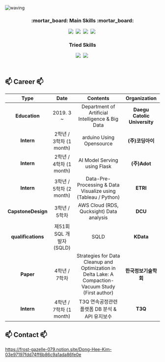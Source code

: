 ## <a id="waving">
![waving](https://capsule-render.vercel.app/api?type=waving&height=200&text=DongHee-Kim&fontSize=60&fontAlign=50&fontAlignY=40&color=gradient)

<h3 align="center">:mortar_board: Main Skills :mortar_board:</h3>

<p align="center">
  <img src="https://img.shields.io/badge/Python-3766AB?style=flat-square&logo=Python&logoColor=white"/></a>&nbsp
  <img src="https://img.shields.io/badge/Mysql-E6B91E?style=flat-square&logo=MySql&logoColor=white"/></a>&nbsp
  <img src="https://img.shields.io/badge/MariaDB-003545?style=flat-square&logo=mariaDB&logoColor=white"/></a>&nbsp
  <img src="https://img.shields.io/badge/Amazon AWS-232F3E?style=flat-square&logo=amazonaws&logoColor=white"/></a>&nbsp
</p>

<h3 align="center"> Tried Skills </h3>

<p align="center">
  <img src="https://img.shields.io/badge/Flask-000000?style=flat-square&logo=flask&logoColor=white"></a>&nbsp
  <img src="https://img.shields.io/badge/Spring-6DB33F?style=flat-square&logo=Spring&logoColor=white"/></a>&nbsp
</p>

<br>

## 📫 Career 📫

| **Type** | **Date** | **Contents** | **Organization** |
|:--------:|:--------:|:--------:|:--------:|
| **Education** | 2019. 3 ~  | Department of Artificial Intelligence & Big Data | **Daegu Catolic University** |
| **Intern** | 2학년 / 3학차 (1 month) | arduino Using Opensource | **(주)코딩아이** |
| **Intern** | 2학년 / 4학차 (1 month)  | AI Model Serving using Flask | **(주)Adot** |
| **Intern** | 3학년 / 5학차 (2 month)  | Data-Pre-Processing & Data Visualize using (Tableau / Python) | **ETRI** |
| **CapstoneDesign** | 3학년 / 5학차  | AWS Cloud (RDS, Qucksight) Data analysis | **DCU** |
| **qualifications** | 제51회 SQL 개발자(SQLD)  | SQLD | **KData** |
| **Paper** | 4학년 / 7학차 | Strategies for Data Cleanup and Optimization in Delta Lake: A Compaction-Vacuum Study (First author) | **한국정보기술학회** |
| **Intern** | 4학년 / 7학차 (1 month) | T3Q 연속공정관련 플랫폼 DB 분석 & API 유지보수 | **T3Q** |

## 📫 Contact 📫

https://frost-gazelle-079.notion.site/Dong-Hee-Kim-03e97197fdd74ff6b86c9a1ada86fe0e

<br>
<!--
**donghee-kim775/donghee-kim775** is a ✨ _special_ ✨ repository because its `README.md` (this file) appears on your GitHub profile.

Here are some ideas to get you started:

- 🔭 I’m currently working on ...
- 🌱 I’m currently learning ...
- 👯 I’m looking to collaborate on ...
- 🤔 I’m looking for help with ...
- 💬 Ask me about ...
- 📫 How to reach me: ...
- 😄 Pronouns: ...
- ⚡ Fun fact: ...
-->
